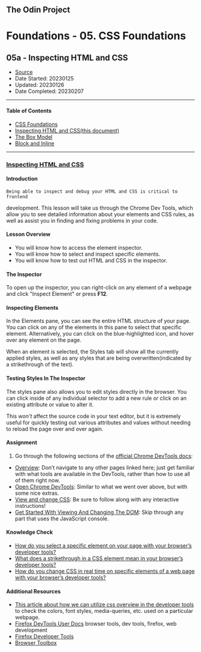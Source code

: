 ## The Odin Project

# Foundations - 05. CSS Foundations
## 05a - Inspecting HTML and CSS

  - [Source](https://www.theodinproject.com/paths/foundations/courses/foundations)
  - Date Started: 20230125
  - Updated: 20230126
  - Date Completed: 20230207
---

#### Table of Contents

  - [CSS Foundations](05_foundations_css_foundations.md)
  - [Inspecting HTML and CSS(this document)](05a_inspecting_html_and_css.md)
  - [The Box Model](05b_the_box_model.md)
  - [Block and Inline](05c_block_and_inline.md)
  
---
### [Inspecting HTML and CSS](https://www.theodinproject.com/lessons/foundations-inspecting-html-and-css)

#### Introduction
    Being able to inspect and debug your HTML and CSS is critical to frontend
development. This lesson will take us through the Chrome Dev Tools, which
allow you to see detailed information about your elements and CSS rules, 
as well as assist you in finding and fixing problems in your code.

#### Lesson Overview
 
  - You will know how to access the element inspector.
  - You will know how to select and inspect specific elements.
  - You will know how to test out HTML and CSS in the inspector.
  
#### The Inspector

To open up the inspector, you can right-click on any element of a webpage and
click "Inspect Element" or press **F12**.

#### Inspecting Elements

In the Elements pane, you can see the entire HTML structure of your page. You
can click on any of the elements in this pane to select that specific element.
Alternatively, you can click on the blue-highlighted icon, and hover over any
element on the page.

When an element is selected, the Styles tab will show all the currently applied
styles, as well as any styles that are being overwritten(indicated by a strikethrough
of the text).

#### Testing Styles In The Inspector

The styles pane also allows you to edit styles directly in the browser. You can
click inside of any individual selector to add a new rule or click on an
existing attribute or value to alter it.

This _won't_ affect the source code in your text editor, but it is extremely 
useful for quickly testing out various attributes and values without needing
to reload the page over and over again.

#### Assignment

1. Go through the following sections of the [official Chrome DevTools docs](https://developers.google.com/web/tools/chrome-devtools):

  - [Overview](https://developer.chrome.com/docs/devtools/overview/):
    Don’t navigate to any other pages linked here; just get familiar with
    what tools are available in the DevTools, rather than how to use
    all of them right now.
  - [Open Chrome DevTools](https://developer.chrome.com/docs/devtools/open/):
    Similar to what we went over above, but with some nice extras.
  - [View and change CSS](https://developer.chrome.com/docs/devtools/css):
    Be sure to follow along with any interactive instructions!
  - [Get Started With Viewing And Changing The DOM](https://developer.chrome.com/docs/devtools/dom/):
    Skip through any part that uses the JavaScript console. 

#### Knowledge Check

  - [How do you select a specific element on your page with your browser’s developer tools?]()
  - [What does a strikethrough in a CSS element mean in your browser’s developer tools?]()
  - [How do you change CSS in real time on specific elements of a web page with your browser’s developer tools?]()
  
#### Additional Resources

  - [This article about how we can utilize css overview in the developer tools](https://www.freecodecamp.org/news/how-to-use-css-overview-in-chrome-developer-tools/) to check the colors, font styles, media-queries, etc. used on a particular webpage.
  - [Firefox DevTools User Docs](https://firefox-source-docs.mozilla.org/devtools-user/index.html)
        browser tools, dev tools, firefox, web development
  - [Firefox Developer Tools](https://firefox-dev.tools/)
  - [Browser Toolbox](https://firefox-source-docs.mozilla.org/devtools-user/browser_toolbox/index.html)

















